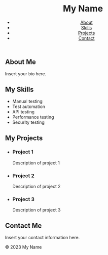 <!DOCTYPE html>
<html lang="en">
<head>
  <meta charset="UTF-8">
  <title>My QA GitHub Page</title>
  <link rel="stylesheet" href="style.css">
</head>
<body>
  <header>
    <h1>My Name</h1>
    <nav>
      <ul>
        <li><a href="#about">About</a></li>
        <li><a href="#skills">Skills</a></li>
        <li><a href="#projects">Projects</a></li>
        <li><a href="#contact">Contact</a></li>
      </ul>
    </nav>
  </header>
  <main>
    <section id="about">
      <h2>About Me</h2>
      <p>Insert your bio here.</p>
    </section>
    <section id="skills">
      <h2>My Skills</h2>
      <ul>
        <li>Manual testing</li>
        <li>Test automation</li>
        <li>API testing</li>
        <li>Performance testing</li>
        <li>Security testing</li>
      </ul>
    </section>
    <section id="projects">
      <h2>My Projects</h2>
      <ul>
        <li>
          <h3>Project 1</h3>
          <p>Description of project 1</p>
        </li>
        <li>
          <h3>Project 2</h3>
          <p>Description of project 2</p>
        </li>
        <li>
          <h3>Project 3</h3>
          <p>Description of project 3</p>
        </li>
      </ul>
    </section>
    <section id="contact">
      <h2>Contact Me</h2>
      <p>Insert your contact information here.</p>
    </section>
  </main>
  <footer>
    <p>&copy; 2023 My Name</p>
  </footer>
</body>
</html>
